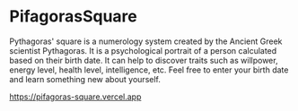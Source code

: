 # PifagorasSquare
Pythagoras' square is a numerology system created by the Ancient Greek scientist Pythagoras. 
It is a psychological portrait of a person calculated based on their birth date. 
It can help to discover traits such as willpower, energy level, health level, intelligence, etc.
Feel free to enter your birth date and learn something new about yourself.


https://pifagoras-square.vercel.app
